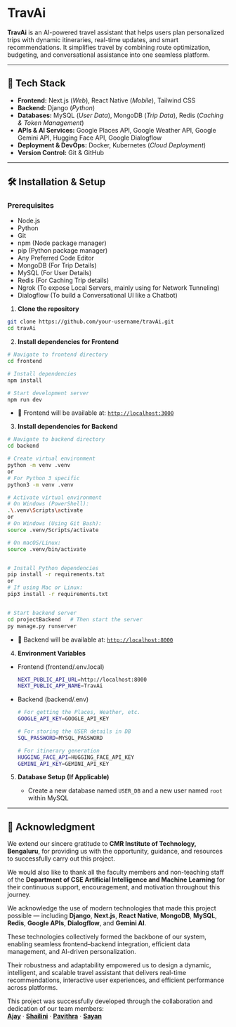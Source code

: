 # TravAi

**TravAi** is an AI-powered travel assistant that helps users plan personalized trips with dynamic itineraries, real-time updates, and smart recommendations. It simplifies travel by combining route optimization, budgeting, and conversational assistance into one seamless platform.

---

## 🧠 Tech Stack

- **Frontend:** Next.js (*Web*), React Native (*Mobile*), Tailwind CSS  
- **Backend:** Django (*Python*)  
- **Databases:** MySQL (*User Data*), MongoDB (*Trip Data*), Redis (*Caching & Token Management*)  
- **APIs & AI Services:** Google Places API, Google Weather API, Google Gemini API, Hugging Face API, Google Dialogflow  
- **Deployment & DevOps:** Docker, Kubernetes (*Cloud Deployment*)  
- **Version Control:** Git & GitHub


---

## 🛠️ Installation & Setup

### Prerequisites

- Node.js 
- Python 
- Git
- npm (Node package manager)
- pip (Python package manager)
- Any Preferred Code Editor
- MongoDB (For Trip Details)
- MySQL (For User Details)
- Redis (For Caching Trip details)
- Ngrok (To expose Local Servers, mainly using for Network Tunneling)
- Dialogflow (To build a Conversational UI like a Chatbot)

1. **Clone the repository**

```bash
git clone https://github.com/your-username/travAi.git
cd travAi
```

2. **Install dependencies for Frontend**

```bash
# Navigate to frontend directory
cd frontend

# Install dependencies
npm install

# Start development server
npm run dev
```

- 📍 Frontend will be available at: [`http://localhost:3000`](http://localhost:3000)

3. **Install dependencies for Backend**

```bash
# Navigate to backend directory
cd backend

# Create virtual environment
python -m venv .venv
or
# For Python 3 specific
python3 -m venv .venv

# Activate virtual environment
# On Windows (PowerShell):
.\.venv\Scripts\activate
or
# On Windows (Using Git Bash):
source .venv/Scripts/activate

# On macOS/Linux:
source .venv/bin/activate


# Install Python dependencies
pip install -r requirements.txt
or
# If using Mac or Linux:
pip3 install -r requirements.txt


# Start backend server
cd projectBackend   # Then start the server
py manage.py runserver
```
- 📍 Backend will be available at: [`http://localhost:8000`](http://127.0.0.1:8000)

4. **Environment Variables**

- Frontend (frontend/.env.local)

    ```bash
    NEXT_PUBLIC_API_URL=http://localhost:8000
    NEXT_PUBLIC_APP_NAME=TravAi
    ```

- Backend (backend/.env)

    ```bash
    # For getting the Places, Weather, etc.
    GOOGLE_API_KEY=GOOGLE_API_KEY

    # For storing the USER details in DB
    SQL_PASSWORD=MYSQL_PASSWORD

    # For itinerary generation
    HUGGING_FACE_API=HUGGING_FACE_API_KEY
    GEMINI_API_KEY=GEMINI_API_KEY
    ```

5. **Database Setup (If Applicable)**

    - Create a new database named `USER_DB` and a new user named `root` within MySQL  

---

## 🙏 Acknowledgment

We extend our sincere gratitude to **CMR Institute of Technology, Bengaluru**, for providing us with the opportunity, guidance, and resources to successfully carry out this project.  

We would also like to thank all the faculty members and non-teaching staff of the **Department of CSE Artificial Intelligence and Machine Learning** for their continuous support, encouragement, and motivation throughout this journey.  

We acknowledge the use of modern technologies that made this project possible — including **Django**, **Next.js**, **React Native**, **MongoDB**, **MySQL**, **Redis**, **Google APIs**, **Dialogflow**, and **Gemini AI**. 

These technologies collectively formed the backbone of our system, enabling seamless frontend–backend integration, efficient data management, and AI-driven personalization. 

Their robustness and adaptability empowered us to design a dynamic, intelligent, and scalable travel assistant that delivers real-time recommendations, interactive user experiences, and efficient performance across platforms.  

This project was successfully developed through the collaboration and dedication of our team members:  
**[Ajay](https://github.com/ajay210100)** · **[Shailini](https://github.com/Shailini-M)** · **[Pavithra](https://github.com/Pavithra329)** · **[Sayan](https://github.com/Sayan-Mondal2022)**

